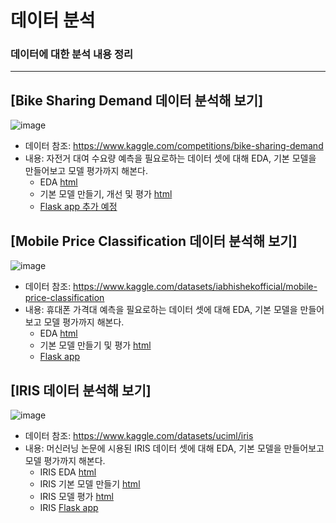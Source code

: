 # 데이터 분석
### 데이터에 대한 분석 내용 정리

-----
## [Bike Sharing Demand 데이터 분석해 보기]
![image](https://user-images.githubusercontent.com/10412752/191923034-d549439f-02ec-4df8-adc8-57f94dc2530b.png)
* 데이터 참조: https://www.kaggle.com/competitions/bike-sharing-demand
* 내용: 자전거 대여 수요량 예측을 필요로하는 데이터 셋에 대해 EDA, 기본 모델을 만들어보고 모델 평가까지 해본다.
    * EDA [html](https://posky.github.io/Data_Analysis/Bike-Sharing-Demand/bike_sharing_demand_EDA.html)
    * 기본 모델 만들기, 개선 및 평가 [html](https://posky.github.io/Data_Analysis/Bike-Sharing-Demand/bike_sharing_demand_ML_model.html)
    * [Flask app 추가 예정]()
## [Mobile Price Classification 데이터 분석해 보기]
![image](https://user-images.githubusercontent.com/10412752/191923191-93d9c2e3-d9ae-47db-a4b6-c979f08531b9.png)
* 데이터 참조: https://www.kaggle.com/datasets/iabhishekofficial/mobile-price-classification
* 내용: 휴대폰 가격대 예측을 필요로하는 데이터 셋에 대해 EDA, 기본 모델을 만들어보고 모델 평가까지 해본다.
    * EDA [html](https://posky.github.io/Data_Analysis/Mobile-Price-Classification/mobile_price_classification_EDA.html)
    * 기본 모델 만들기 및 평가 [html](https://posky.github.io/Data_Analysis/Mobile-Price-Classification/mobile_price_classification_model.html)
    * [Flask app](http://146.56.151.10:5000/mobile_price/)
## [IRIS 데이터 분석해 보기]
![image](https://user-images.githubusercontent.com/10412752/191923271-b5b0e8aa-a5de-47ba-b8a1-eef35be43461.png)
* 데이터 참조: https://www.kaggle.com/datasets/uciml/iris
* 내용: 머신러닝 논문에 시용된 IRIS 데이터 셋에 대해 EDA, 기본 모델을 만들어보고 모델 평가까지 해본다.
    * IRIS EDA [html](https://posky.github.io/Data_Analysis/iris/IRIS_BASIC01.html)
    * IRIS 기본 모델 만들기 [html]()
    * IRIS 모델 평가 [html]()
    * IRIS [Flask app](http://146.56.151.10:5000/iris/)
